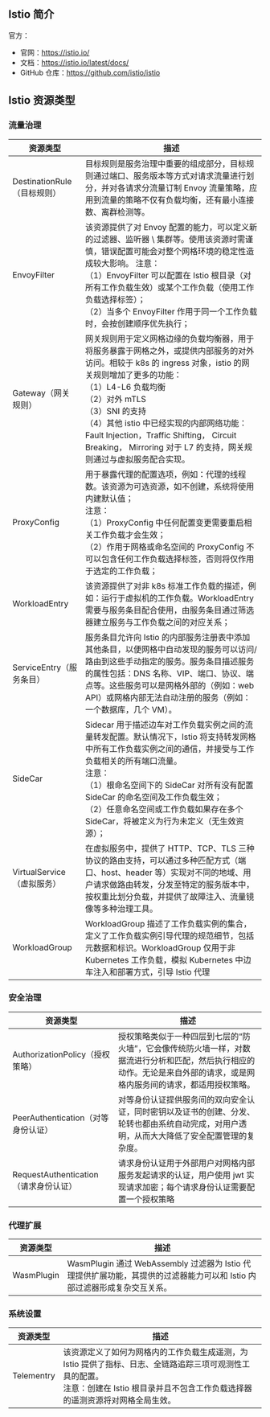 ## Istio 简介

官方：

- 官网：<https://istio.io/>
- 文档：<https://istio.io/latest/docs/>
- GitHub 仓库：<https://github.com/istio/istio>

## Istio 资源类型

### 流量治理

| 资源类型                    | 描述                                                         |
| --------------------------- | ------------------------------------------------------------ |
| DestinationRule（目标规则） | 目标规则是服务治理中重要的组成部分，目标规则通过端口、服务版本等方式对请求流量进行划分，并对各请求分流量订制 Envoy 流量策略，应用到流量的策略不仅有负载均衡，还有最小连接数、离群检测等。 |
| EnvoyFilter                 | 该资源提供了对 Envoy 配置的能力，可以定义新的过滤器、监听器 \ 集群等。使用该资源时需谨慎，错误配置可能会对整个网格环境的稳定性造成较大影响。 注意：<br/>（1）EnvoyFilter 可以配置在 Istio 根目录（对所有工作负载生效）或某个工作负载（使用工作负载选择标签）；<br/>（2）当多个 EnvoyFilter 作用于同一个工作负载时，会按创建顺序优先执行； |
| Gateway（网关规则）         | 网关规则用于定义网格边缘的负载均衡器，用于将服务暴露于网格之外，或提供内部服务的对外访问。相较于 k8s 的 ingress 对象，istio 的网关规则增加了更多的功能： <br />（1）L4-L6 负载均衡<br />（2）对外 mTLS<br />（3）SNI 的支持<br />（4）其他 istio 中已经实现的内部网络功能： Fault Injection，Traffic Shifting， Circuit Breaking， Mirroring 对于 L7 的支持，网关规则通过与虚拟服务配合实现。 |
| ProxyConfig                 | 用于暴露代理的配置选项，例如：代理的线程数。该资源为可选资源，如不创建，系统将使用内建默认值；<br />注意：<br/>（1）ProxyConfig 中任何配置变更需要重启相关工作负载才会生效；<br/>（2）作用于网格或命名空间的 ProxyConfig 不可以包含任何工作负载选择标签，否则将仅作用于选定的工作负载； |
| WorkloadEntry               | 该资源提供了对非 k8s 标准工作负载的描述，例如：运行于虚拟机的工作负载。WorkloadEntry 需要与服务条目配合使用，由服务条目通过筛选器建立服务与工作负载之间的对应关系； |
| ServiceEntry（服务条目）    | 服务条目允许向 Istio 的内部服务注册表中添加其他条目，以便网格中自动发现的服务可以访问/路由到这些手动指定的服务。服务条目描述服务的属性包括：DNS 名称、VIP、端口、协议、端点等。这些服务可以是网格外部的（例如：web API）或网格内部无法自动注册的服务（例如：一个数据库，几个 VM）。 |
| SideCar                     | Sidecar 用于描述边车对工作负载实例之间的流量转发配置。默认情况下，Istio 将支持转发网格中所有工作负载实例之间的通信，并接受与工作负载相关的所有端口流量。 <br />注意：<br/>（1）根命名空间下的 SideCar 对所有没有配置 SideCar 的命名空间及工作负载生效；<br/>（2）任意命名空间或工作负载如果存在多个 SideCar，将被定义为行为未定义（无生效资源）； |
| VirtualService（虚拟服务）  | 在虚拟服务中，提供了 HTTP、TCP、TLS 三种协议的路由支持，可以通过多种匹配方式（端口、host、header 等）实现对不同的地域、用户请求做路由转发，分发至特定的服务版本中，按权重比划分负载，并提供了故障注入、流量镜像等多种治理工具。 |
| WorkloadGroup               | WorkloadGroup 描述了工作负载实例的集合，定义了工作负载实例引导代理的规范细节，包括元数据和标识。WorkloadGroup 仅用于非 Kubernetes 工作负载，模拟 Kubernetes 中边车注入和部署方式，引导 Istio 代理 |



### 安全治理

| 资源类型                              | 描述                                                         |
| ------------------------------------- | ------------------------------------------------------------ |
| AuthorizationPolicy（授权策略）       | 授权策略类似于一种四层到七层的“防火墙”，它会像传统防火墙一样，对数据流进行分析和匹配，然后执行相应的动作。无论是来自外部的请求，或是网格内服务间的请求，都适用授权策略。 |
| PeerAuthentication（对等身份认证）    | 对等身份认证提供服务间的双向安全认证，同时密钥以及证书的创建、分发、轮转也都由系统自动完成，对用户透明，从而大大降低了安全配置管理的复杂度。 |
| RequestAuthentication（请求身份认证） | 请求身份认证用于外部用户对网格内部服务发起请求的认证，用户使用 jwt 实现请求加密；每个请求身份认证需要配置一个授权策略 |

### 代理扩展

| 资源类型   | 描述                                                         |
| ---------- | ------------------------------------------------------------ |
| WasmPlugin | WasmPlugin 通过 WebAssembly 过滤器为 Istio 代理提供扩展功能，其提供的过滤器能力可以和 Istio 内部过滤器形成复杂交互关系。 |

### 系统设置

| 资源类型   | 描述                                                         |
| ---------- | ------------------------------------------------------------ |
| Telementry | 该资源定义了如何为网格内的工作负载生成遥测，为 Istio 提供了指标、日志、全链路追踪三项可观测性工具的配置。 <br />注意：创建在 Istio 根目录并且不包含工作负载选择器的遥测资源将对网格全局生效。 |

